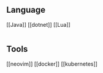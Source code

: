 ## Language
[[Java]]
[[dotnet]]
[[Lua]]


``` java


```
## Tools
[[neovim]]
[[docker]]
[[kubernetes]]


